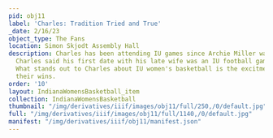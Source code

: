 ```yaml
---
pid: obj11
label: 'Charles: Tradition Tried and True'
_date: 2/16/23
object_type: The Fans
location: Simon Skjodt Assembly Hall
description: Charles has been attending IU games since Archie Miller was the coach.
  Charles said his first date with his late wife was an IU football game in 1953.
  What stands out to Charles about IU women's basketball is the excitment surrounding
  their wins.
order: '10'
layout: IndianaWomensBasketball_item
collection: IndianaWomensBasketball
thumbnail: "/img/derivatives/iiif/images/obj11/full/250,/0/default.jpg"
full: "/img/derivatives/iiif/images/obj11/full/1140,/0/default.jpg"
manifest: "/img/derivatives/iiif/obj11/manifest.json"
---
```

